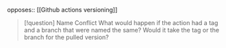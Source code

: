 opposes:: [[Github actions versioning]]

> [!question] Name Conflict
> What would happen if the action had a tag and a branch that were named the same? Would it take the tag or the branch for the pulled version?
